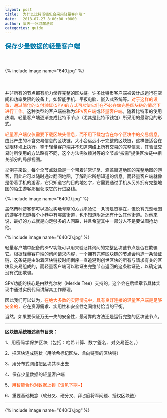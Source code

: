 ```yaml
---
layout: post
title:  为什么比特币钱包会采用轻量客户端？
date:   2018-07-27 8:00:00 +0800
author: 梁爽——冰河魔法师
categories: guide
---
```



#### **<span style="font-size: 20px;color: rgb(0, 122, 170);">保存少量数据的轻量客户端</span>**

**<span style="font-size: 20px;color: rgb(0, 122, 170);">  
</span>**

{% include image name="640.jpg" %}

**<span style="font-size: 20px;color: rgb(0, 122, 170);"></span>**  

**<span style="font-size: 20px;color: rgb(0, 122, 170);">  
</span>**

并非所有的节点都有能力储存完整的区块链。许多比特币客户端被设计成运行在空间和功率受限的设备上，如智能手机、平板电脑、嵌入式系统等。<span style="color: rgb(255, 76, 0);">对于这样的设备，通过简化的支付验证(SPV)的方式可以使它们在不必存储完整区块链的情况下进行工作。</span>这种类型的客户端被称为<span style="color: rgb(255, 76, 0);">SPV客户端</span>或<span style="color: rgb(255, 76, 0);">轻量客户端</span>。随着比特币的使用热潮，轻量客户端逐渐变成比特币节点（尤其是比特币钱包）所采用的最常见的形式。

<span style="color: rgb(255, 76, 0);">轻量客户端仅仅需要下载区块头信息，而不用下载包含在每个区块中的交易信息。</span>由此产生的不含交易信息的区块链，大小会远远小于完整的区块链，这样便适合在受限环境上执行。鉴于轻量客户端并不知道网络上所有交易的完整信息，其验证交易时所使用的方法略有不同，这个方法需依赖对等的全节点“按需"提供区块链中相关部分的局部视图。

举例子来说，每个全节点就像是一个带着非常详尽、涵盖街道地区的完整地图的游客，因此它可以随时通过翻阅地图，了解到它所想知道的信息。而轻量客户端就像是带着手机的游客，它只知道它的目的地名字，它需要通过手机从另外拥有完整地图的陌生游客那里获取它的行进路线。

{% include image name="640(1).jpg" %}

虽然两种游客都可以通过实地考察的方式来验证一条街是否存在，但没有完整地图的游客不知道每个小巷中有哪些街道，也不知道附近还有什么其他街道。对他来说，最好的方式就是向足够多的人问路，并且希望其中一部分人不是要试图抢劫他。  

{% include image name="640(2).jpg" %}

轻量客户端中配备的SPV功能可以用来验证其询问的完整区块链节点是否在欺骗它。根据轻量客户端的询问请求内容，一个拥有完整区块链的节点会构造一条验证链，这条链是由沿着区块链按时间倒序一直追溯到创世区块的所有与请求有关的区块及交易组成的，而轻量客户端可以验证由完整节点返回的这条验证链，以确定其没有试图欺骗。

SPV功能的核心是由默克尔树（Merkle Tree）支持的，这个会在后续章节具体实现中通过实例代码讲解其工作原理。  

因此我们可以认为，<span style="color: rgb(255, 76, 0);">在绝大多数的实际情况中，具有良好连接的轻量客户端是足够安全的，</span>它在资源需求、实用性和安全性之间维持恰当的平衡。

当然，如果要保证万无一失的安全性，最可靠的方法还是运行完整的区块链节点。

* * *

**区块链系统概述章节目录：**

<span style="letter-spacing: 0.544px;">1、用密码学保护区块（包括：哈希计算、数字签名、对交易签名。）</span>  

2、把区块连成链状（用哈希标记区块、单向链表的区块链）

3、用分布式网络把区块共享出去  

4、保存少量数据的轻量客户端

5、<span style="color: rgb(255, 76, 0);">用智能合约对数据上锁</span><span style="color: rgb(255, 76, 0);">【请见下期~】 </span>

6、重要基础概念（软分叉、硬分叉、拜占庭将军问题、授权区块链）

* * *

{% include image name="640(3).jpg" %}

**<span style="color: rgb(0, 122, 170);"></span>**  

